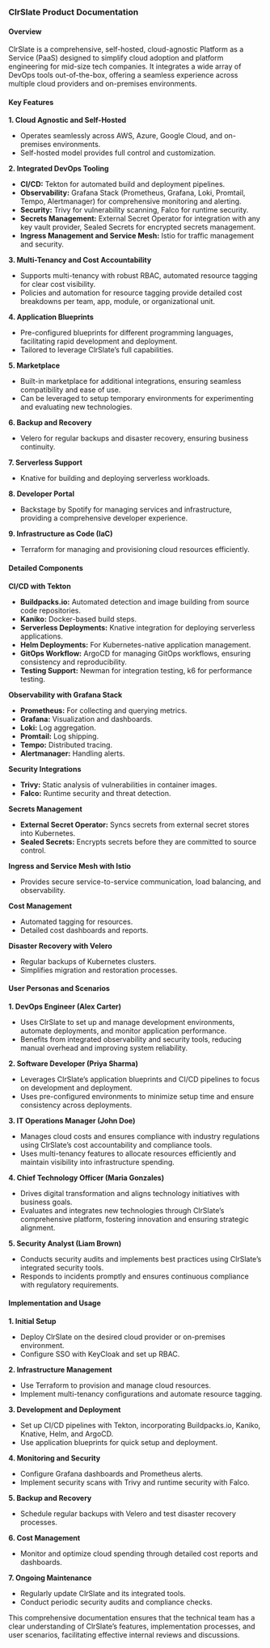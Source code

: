 ### ClrSlate Product Documentation

#### Overview
ClrSlate is a comprehensive, self-hosted, cloud-agnostic Platform as a Service (PaaS) designed to simplify cloud adoption and platform engineering for mid-size tech companies. It integrates a wide array of DevOps tools out-of-the-box, offering a seamless experience across multiple cloud providers and on-premises environments.

#### Key Features

**1. Cloud Agnostic and Self-Hosted**
- Operates seamlessly across AWS, Azure, Google Cloud, and on-premises environments.
- Self-hosted model provides full control and customization.

**2. Integrated DevOps Tooling**
- **CI/CD:** Tekton for automated build and deployment pipelines.
- **Observability:** Grafana Stack (Prometheus, Grafana, Loki, Promtail, Tempo, Alertmanager) for comprehensive monitoring and alerting.
- **Security:** Trivy for vulnerability scanning, Falco for runtime security.
- **Secrets Management:** External Secret Operator for integration with any key vault provider, Sealed Secrets for encrypted secrets management.
- **Ingress Management and Service Mesh:** Istio for traffic management and security.

**3. Multi-Tenancy and Cost Accountability**
- Supports multi-tenancy with robust RBAC, automated resource tagging for clear cost visibility.
- Policies and automation for resource tagging provide detailed cost breakdowns per team, app, module, or organizational unit.

**4. Application Blueprints**
- Pre-configured blueprints for different programming languages, facilitating rapid development and deployment.
- Tailored to leverage ClrSlate’s full capabilities.

**5. Marketplace**
- Built-in marketplace for additional integrations, ensuring seamless compatibility and ease of use.
- Can be leveraged to setup temporary environments for experimenting and evaluating new technologies.

**6. Backup and Recovery**
- Velero for regular backups and disaster recovery, ensuring business continuity.

**7. Serverless Support**
- Knative for building and deploying serverless workloads.

**8. Developer Portal**
- Backstage by Spotify for managing services and infrastructure, providing a comprehensive developer experience.

**9. Infrastructure as Code (IaC)**
- Terraform for managing and provisioning cloud resources efficiently.

#### Detailed Components

**CI/CD with Tekton**
- **Buildpacks.io:** Automated detection and image building from source code repositories.
- **Kaniko:** Docker-based build steps.
- **Serverless Deployments:** Knative integration for deploying serverless applications.
- **Helm Deployments:** For Kubernetes-native application management.
- **GitOps Workflow:** ArgoCD for managing GitOps workflows, ensuring consistency and reproducibility.
- **Testing Support:** Newman for integration testing, k6 for performance testing.

**Observability with Grafana Stack**
- **Prometheus:** For collecting and querying metrics.
- **Grafana:** Visualization and dashboards.
- **Loki:** Log aggregation.
- **Promtail:** Log shipping.
- **Tempo:** Distributed tracing.
- **Alertmanager:** Handling alerts.

**Security Integrations**
- **Trivy:** Static analysis of vulnerabilities in container images.
- **Falco:** Runtime security and threat detection.

**Secrets Management**
- **External Secret Operator:** Syncs secrets from external secret stores into Kubernetes.
- **Sealed Secrets:** Encrypts secrets before they are committed to source control.

**Ingress and Service Mesh with Istio**
- Provides secure service-to-service communication, load balancing, and observability.

**Cost Management**
- Automated tagging for resources.
- Detailed cost dashboards and reports.

**Disaster Recovery with Velero**
- Regular backups of Kubernetes clusters.
- Simplifies migration and restoration processes.

#### User Personas and Scenarios

**1. DevOps Engineer (Alex Carter)**
- Uses ClrSlate to set up and manage development environments, automate deployments, and monitor application performance.
- Benefits from integrated observability and security tools, reducing manual overhead and improving system reliability.

**2. Software Developer (Priya Sharma)**
- Leverages ClrSlate’s application blueprints and CI/CD pipelines to focus on development and deployment.
- Uses pre-configured environments to minimize setup time and ensure consistency across deployments.

**3. IT Operations Manager (John Doe)**
- Manages cloud costs and ensures compliance with industry regulations using ClrSlate’s cost accountability and compliance tools.
- Uses multi-tenancy features to allocate resources efficiently and maintain visibility into infrastructure spending.

**4. Chief Technology Officer (Maria Gonzales)**
- Drives digital transformation and aligns technology initiatives with business goals.
- Evaluates and integrates new technologies through ClrSlate’s comprehensive platform, fostering innovation and ensuring strategic alignment.

**5. Security Analyst (Liam Brown)**
- Conducts security audits and implements best practices using ClrSlate’s integrated security tools.
- Responds to incidents promptly and ensures continuous compliance with regulatory requirements.

#### Implementation and Usage

**1. Initial Setup**
- Deploy ClrSlate on the desired cloud provider or on-premises environment.
- Configure SSO with KeyCloak and set up RBAC.

**2. Infrastructure Management**
- Use Terraform to provision and manage cloud resources.
- Implement multi-tenancy configurations and automate resource tagging.

**3. Development and Deployment**
- Set up CI/CD pipelines with Tekton, incorporating Buildpacks.io, Kaniko, Knative, Helm, and ArgoCD.
- Use application blueprints for quick setup and deployment.

**4. Monitoring and Security**
- Configure Grafana dashboards and Prometheus alerts.
- Implement security scans with Trivy and runtime security with Falco.

**5. Backup and Recovery**
- Schedule regular backups with Velero and test disaster recovery processes.

**6. Cost Management**
- Monitor and optimize cloud spending through detailed cost reports and dashboards.

**7. Ongoing Maintenance**
- Regularly update ClrSlate and its integrated tools.
- Conduct periodic security audits and compliance checks.

This comprehensive documentation ensures that the technical team has a clear understanding of ClrSlate’s features, implementation processes, and user scenarios, facilitating effective internal reviews and discussions.